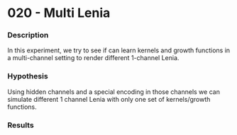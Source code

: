 # 020 - Multi Lenia

### Description
In this experiment, we try to see if can learn kernels and growth functions in a multi-channel setting to render different 1-channel Lenia.

### Hypothesis
Using hidden channels and a special encoding in those channels we can simulate different 1 channel Lenia with only one set of kernels/growth functions.

### Results
